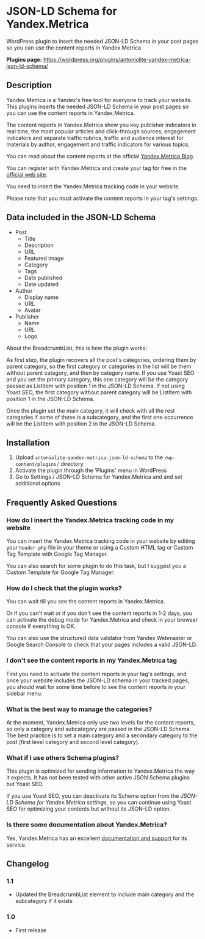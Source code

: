 # JSON-LD Schema for Yandex.Metrica

WordPress plugin to insert the needed JSON-LD Schema in your post pages so you can use the content reports in Yandex.Metrica

**Plugins page:** https://wordpress.org/plugins/antoniolite-yandex-metrica-json-ld-schema/

## Description

Yandex.Metrica is a Yandex's free tool for everyone to track your website. This plugins inserts the needed JSON-LD Schema in your post pages so you can use the content reports in Yandex.Metrica.

The content reports in Yandex.Metrica show you key publisher indicators in real time, the most popular articles and click-through sources, engagement indicators and separate traffic rubrics, traffic and audience interest for materials by author, engagement and traffic indicators for various topics.

You can read about the content reports at the official [Yandex.Metrica Blog](https://yandex.com/blog/metrica/yandex-metrica-for-media-introducing-content-reports).

You can register with Yandex.Metrica and create your tag for free in the [official web site](https://metrica.yandex.com/).

You need to insert the Yandex.Metrica tracking code in your website.

Please note that you must activate the content reports in your tag's settings.

## Data included in the JSON-LD Schema

* Post
	* Title
	* Description
	* URL
	* Featured image
	* Category
	* Tags
	* Date published
	* Date updated
* Author
	* Display name
	* URL
	* Avatar
* Publisher
	* Name
	* URL
	* Logo

About the BreadcrumbList, this is how the plugin works:

As first step, the plugin recovers all the post's categories, ordering them by parent category, so the first category or categories in the list will be them without parent category, and then by category name. If you use Yoast SEO and you set the primary category, this one category will be the category passed as ListItem with position 1 in the JSON-LD Schema. If not using Yoast SEO, the first category without parent category will be ListItem with position 1 in the JSON-LD Schema.

Once the plugin set the main category, it will check with all the rest categories if some of these is a subcategory, and the first one occurrence will be the ListItem with position 2 in the JSON-LD Schema.

## Installation

1. Upload `antoniolite-yandex-metrica-json-ld-schema` to the `/wp-content/plugins/` directory
1. Activate the plugin through the 'Plugins' menu in WordPress
1. Go to Settings / JSON-LD Schema for Yandex.Metrica and and set additional options

## Frequently Asked Questions

### How do I insert the Yandex.Metrica tracking code in my website

You can insert the Yandex.Metrica tracking code in your website by editing your `header.php` file in your theme or using a Custom HTML tag or Custom Tag Template with Google Tag Manager.

You can also search for some plugin to do this task, but I suggest you a Custom Template for Google Tag Manager.

### How do I check that the plugin works?

You can wait till you see the content reports in Yandex.Metrica.

Or if you can't wait or if you don't see the content reports in 1-2 days, you can activate the debug mode for Yandex.Metrica and check in your browser console if everything is OK.

You can also use the structured data validator from Yandex Webmaster or Google Search Console to check that your pages includes a valid JSON-LD.

### I don't see the content reports in my Yandex.Metrica tag

First you need to activate the content reports in your tag's settings, and once your website includes the JSON-LD schema in your tracked pages, you should wait for some time before to see the content reports in your sidebar menu.

### What is the best way to manage the categories?

At the moment, Yandex.Metrica only use two levels for the content reports, so only a category and subcategory are passed in the JSON-LD Schema. The best practice is to set a main category and a secondary category to the post (first level category and second level category).

### What if I use others Schema plugins?

This plugin is optimized for sending information to Yandex.Metrica the way it expects. It has not been tested with other active JSON Schema plugins but Yoast SEO.

If you use Yoast SEO, you can deactivate its Schema option from the _JSON-LD Schema for Yandex.Metrica settings_, so you can continue using Yoast SEO for optimizing your contents but without its JSON-LD option.

### Is there some documentation about Yandex.Metrica?

Yes, Yandex.Metrica has an excellent [documentation and support](https://yandex.com/support/metrica/) for its service.


## Changelog

### 1.1
* Updated the BreadcrumbList element to include main category and the subcategory if it exists

### 1.0
* First release

